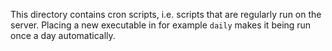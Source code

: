 This directory contains cron scripts, i.e. scripts that are regularly run on the server.
Placing a new executable in for example `daily` makes it being run once a day automatically.